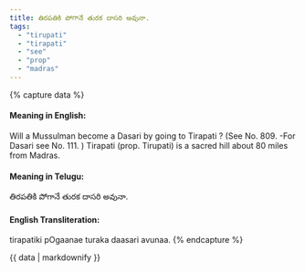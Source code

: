 ```yaml
---
title: తిరపతికి పోగానే తురక దాసరి అవునా.
tags:
  - "tirupati"
  - "tirapati"
  - "see"
  - "prop"
  - "madras"
---
```


{% capture data %}
#### Meaning in English:
Will a Mussulman become a Dasari by going to Tirapati ?
(See No. 809. -For Dasari see No. 111. )
Tirapati (prop. Tirupati) is a sacred hill about 80 miles from Madras.

#### Meaning in Telugu:
తిరపతికి పోగానే తురక దాసరి అవునా.

#### English Transliteration:
tirapatiki pOgaanae turaka daasari avunaa.
{% endcapture %}

{{ data | markdownify }}

